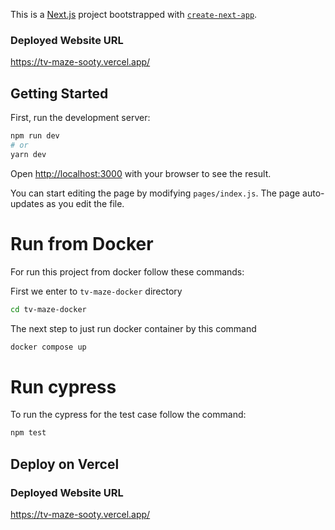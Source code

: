This is a [Next.js](https://nextjs.org/) project bootstrapped with [`create-next-app`](https://github.com/vercel/next.js/tree/canary/packages/create-next-app).

### Deployed Website URL

https://tv-maze-sooty.vercel.app/

## Getting Started

First, run the development server:

```bash
npm run dev
# or
yarn dev
```


Open [http://localhost:3000](http://localhost:3000) with your browser to see the result.

You can start editing the page by modifying `pages/index.js`. The page auto-updates as you edit the file.


# Run from Docker

For run this project from docker follow these commands:

First we enter to `tv-maze-docker` directory
```bash
cd tv-maze-docker
```
The next step to just run docker container by this command
```bash
docker compose up
```

# Run cypress 

To run the cypress for the test case follow the command:


```bash
npm test 
```

## Deploy on Vercel


### Deployed Website URL

https://tv-maze-sooty.vercel.app/

